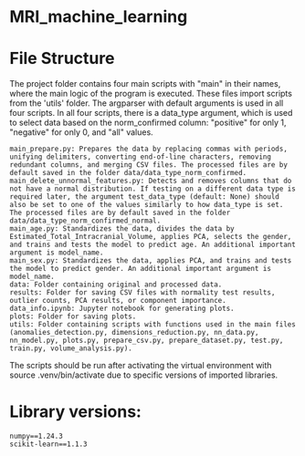# MRI_machine_learning
# File Structure

The project folder contains four main scripts with "main" in their names, where the main logic of the program is executed. These files import scripts from the 'utils' folder. The argparser with default arguments is used in all four scripts. In all four scripts, there is a data_type argument, which is used to select data based on the norm_confirmed column: "positive" for only 1, "negative" for only 0, and "all" values.

    main_prepare.py: Prepares the data by replacing commas with periods, unifying delimiters, converting end-of-line characters, removing redundant columns, and merging CSV files. The processed files are by default saved in the folder data/data_type_norm_confirmed.
    main_delete_unnormal_features.py: Detects and removes columns that do not have a normal distribution. If testing on a different data type is required later, the argument test_data_type (default: None) should also be set to one of the values similarly to how data_type is set. The processed files are by default saved in the folder data/data_type_norm_confirmed_normal.
    main_age.py: Standardizes the data, divides the data by Estimated_Total_Intracranial_Volume, applies PCA, selects the gender, and trains and tests the model to predict age. An additional important argument is model_name.
    main_sex.py: Standardizes the data, applies PCA, and trains and tests the model to predict gender. An additional important argument is model_name.
    data: Folder containing original and processed data.
    results: Folder for saving CSV files with normality test results, outlier counts, PCA results, or component importance.
    data_info.ipynb: Jupyter notebook for generating plots.
    plots: Folder for saving plots.
    utils: Folder containing scripts with functions used in the main files (anomalies_detection.py, dimensions_reduction.py, nn_data.py, nn_model.py, plots.py, prepare_csv.py, prepare_dataset.py, test.py, train.py, volume_analysis.py).

The scripts should be run after activating the virtual environment with source .venv/bin/activate due to specific versions of imported libraries.

# Library versions:

    numpy==1.24.3
    scikit-learn==1.1.3
